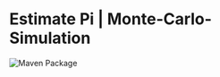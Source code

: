 # Estimate Pi | Monte-Carlo-Simulation


![Maven Package](https://github.com/JK014/EstimatePiMonteCarloSimulatio/workflows/Maven%20Package/badge.svg)

